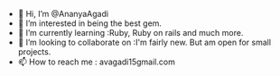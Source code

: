 - 👋 Hi, I’m @AnanyaAgadi
- 👀 I’m interested in being the best gem. 
- 🌱 I’m currently learning :Ruby, Ruby on rails and much more.
- 💞️ I’m looking to collaborate on :I'm fairly new. But am open for small projects.
- 📫 How to reach me : avagadi15gmail.com

<!---
AnanyaAgadi/AnanyaAgadi is a ✨ special ✨ repository because its `README.md` (this file) appears on your GitHub profile.
You can click the Preview link to take a look at your changes.
--->
